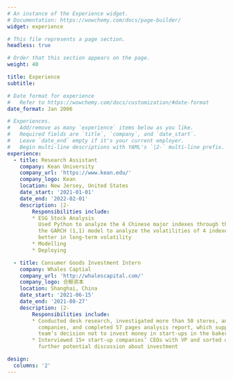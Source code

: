```yaml
---
# An instance of the Experience widget.
# Documentation: https://wowchemy.com/docs/page-builder/
widget: experience

# This file represents a page section.
headless: true

# Order that this section appears on the page.
weight: 40

title: Experience
subtitle:

# Date format for experience
#   Refer to https://wowchemy.com/docs/customization/#date-format
date_format: Jan 2006

# Experiences.
#   Add/remove as many `experience` items below as you like.
#   Required fields are `title`, `company`, and `date_start`.
#   Leave `date_end` empty if it's your current employer.
#   Begin multi-line descriptions with YAML's `|2-` multi-line prefix.
experience:
  - title: Research Assistant
    company: Kean University
    company_url: 'https://www.kean.edu/'
    company_logo: Kean
    location: New Jersey, United States
    date_start: '2021-01-01'
    date_end: '2022-02-01'
    description: |2-
        Responsibilities include:
        * ESG Stock Analysis
          Used Python to analyze the 4 Chinese major indexes through the Tushare API interface and built
          the GARCH (1,1) model to analyze the volatilities of 4 indexes, proving that ESG can’t perform 
          better in long-term volatility
        * Modelling
        * Deploying

  - title: Consumer Goods Investment Intern
    company: Whales Captial
    company_url: 'http://whalescapital.com/'
    company_logo: 合鲸资本
    location: Shanghai, China
    date_start: '2021-06-15'
    date_end: '2021-08-27'
    description: |2-
        Responsibilities include:
        * Conducted desk research, investigated more than 50 stores, analyzed the profit model of 
          companies, and completed 57 pages analysis report, which supported the whole investment 
          team’s decision not to invest money in start-ups in the bakery industry in China
        * Interviewed 15+ start-up companies’ CEOs with VP and sorted out meeting minutes to facilitate 
          further potential discussion about investment

design:
  columns: '2'
---
```

